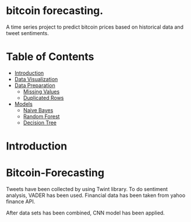 # bitcoin forecasting.
A time series project to predict bitcoin prices based on historical data and tweet sentiments.

# Table of Contents

* [Introduction](#Introduction)
* [Data Visualization](#Data_Visualization)
* [Data Preparation](#Data_Preparation) 
   * [Missing Values](#Missing_Values)
   * [Duplicated Rows](#Duplicated_Rows)
* [Models](#Models) 
   * [Naive Bayes](#Naive_Bayes)
   * [Random Forest](#Random_Forest)
   * [Decision Tree](#Decision_Tree)



# Introduction <a class="anchor" id="Introduction"></a>




# Bitcoin-Forecasting

Tweets have been collected by using Twint library. To do sentiment analysis, VADER has been used.
Financial data has been taken from yahoo finance API.

After data sets has been combined, CNN model has been applied.
